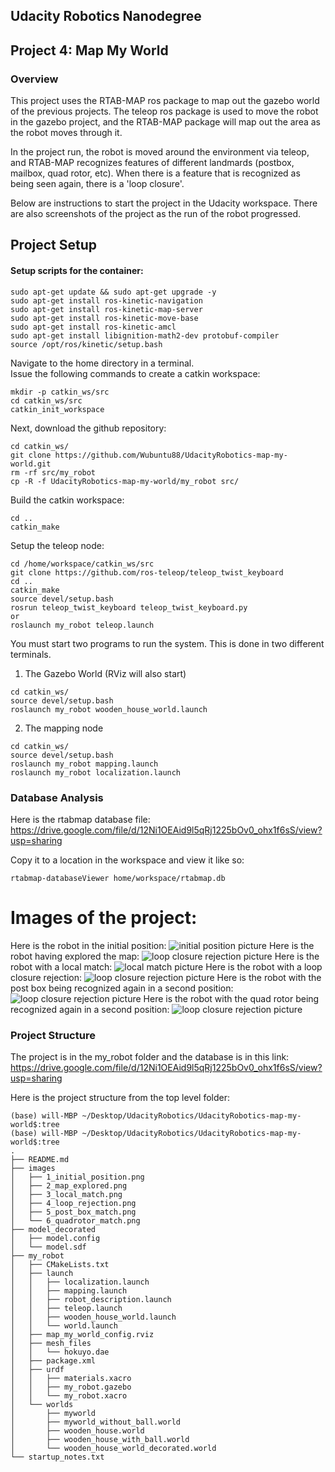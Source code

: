 Udacity Robotics Nanodegree
------------------

Project 4: Map My World
------------------

### Overview
This project uses the RTAB-MAP ros package to map out the gazebo world of the previous projects.
The teleop ros package is used to move the robot in the gazebo project, 
and the RTAB-MAP package will map out the area as the robot moves through it.

In the project run, the robot is moved around the environment via teleop, 
and RTAB-MAP recognizes features of different landmards (postbox, mailbox, quad rotor, etc).
When there is a feature that is recognized as being seen again, there is a 'loop closure'.

Below are instructions to start the project in the Udacity workspace.
There are also screenshots of the project as the run of the robot progressed.

## Project Setup

#### Setup scripts for the container:
```
sudo apt-get update && sudo apt-get upgrade -y
sudo apt-get install ros-kinetic-navigation
sudo apt-get install ros-kinetic-map-server
sudo apt-get install ros-kinetic-move-base
sudo apt-get install ros-kinetic-amcl
sudo apt-get install libignition-math2-dev protobuf-compiler
source /opt/ros/kinetic/setup.bash
```

Navigate to the home directory in a terminal.  
Issue the following commands to create a catkin workspace:
```
mkdir -p catkin_ws/src
cd catkin_ws/src
catkin_init_workspace
```

Next, download the github repository:

```
cd catkin_ws/
git clone https://github.com/Wubuntu88/UdacityRobotics-map-my-world.git
rm -rf src/my_robot
cp -R -f UdacityRobotics-map-my-world/my_robot src/
```

Build the catkin workspace:
```
cd ..
catkin_make
```

Setup the teleop node:
```
cd /home/workspace/catkin_ws/src
git clone https://github.com/ros-teleop/teleop_twist_keyboard
cd ..
catkin_make
source devel/setup.bash
rosrun teleop_twist_keyboard teleop_twist_keyboard.py
or
roslaunch my_robot teleop.launch
```

You must start two programs to run the system.  This is done in two different terminals.
1) The Gazebo World (RViz will also start)
```
cd catkin_ws/
source devel/setup.bash
roslaunch my_robot wooden_house_world.launch
```

2) The mapping node
```
cd catkin_ws/
source devel/setup.bash
roslaunch my_robot mapping.launch
roslaunch my_robot localization.launch
```

### Database Analysis

Here is the rtabmap database file: https://drive.google.com/file/d/12Ni1OEAid9l5qRj1225bOv0_ohx1f6sS/view?usp=sharing

Copy it to a location in the workspace and view it like so:

```
rtabmap-databaseViewer home/workspace/rtabmap.db
```


# Images of the project:
Here is the robot in the initial position:
![initial position picture](images/1_initial_position.png)
Here is the robot having explored the map:
![loop closure rejection picture](images/2_map_explored.png)
Here is the robot with a local match:
![local match picture](images/3_local_match.png)
Here is the robot with a loop closure rejection:
![loop closure rejection picture](images/4_loop_rejection.png)
Here is the robot with the post box being recognized again in a second position:
![loop closure rejection picture](images/5_post_box_match.png)
Here is the robot with the quad rotor being recognized again in a second position:
![loop closure rejection picture](images/6_quadrotor_match.png)

### Project Structure
The project is in the my_robot folder and the database is in this link: https://drive.google.com/file/d/12Ni1OEAid9l5qRj1225bOv0_ohx1f6sS/view?usp=sharing

Here is the project structure from the top level folder:
```
(base) will-MBP ~/Desktop/UdacityRobotics/UdacityRobotics-map-my-world$:tree
(base) will-MBP ~/Desktop/UdacityRobotics/UdacityRobotics-map-my-world$:tree
.
├── README.md
├── images
│   ├── 1_initial_position.png
│   ├── 2_map_explored.png
│   ├── 3_local_match.png
│   ├── 4_loop_rejection.png
│   ├── 5_post_box_match.png
│   └── 6_quadrotor_match.png
├── model_decorated
│   ├── model.config
│   └── model.sdf
├── my_robot
│   ├── CMakeLists.txt
│   ├── launch
│   │   ├── localization.launch
│   │   ├── mapping.launch
│   │   ├── robot_description.launch
│   │   ├── teleop.launch
│   │   ├── wooden_house_world.launch
│   │   └── world.launch
│   ├── map_my_world_config.rviz
│   ├── mesh_files
│   │   └── hokuyo.dae
│   ├── package.xml
│   ├── urdf
│   │   ├── materials.xacro
│   │   ├── my_robot.gazebo
│   │   └── my_robot.xacro
│   └── worlds
│       ├── myworld
│       ├── myworld_without_ball.world
│       ├── wooden_house.world
│       ├── wooden_house_with_ball.world
│       └── wooden_house_world_decorated.world
└── startup_notes.txt
```